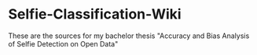 # Selfie-Classification-Wiki
These are the sources for my bachelor thesis "Accuracy and Bias Analysis of Selfie Detection on Open Data"
